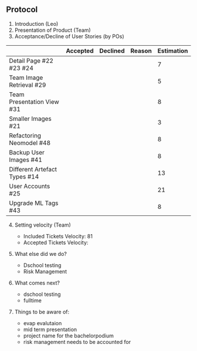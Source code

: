 ## Protocol

1. Introduction (Leo)
2. Presentation of Product (Team)
3. Acceptance/Decline of User Stories (by POs)

|                  | Accepted | Declined | Reason | Estimation
|------------------|----------|----------|--------|------------
| Detail Page #22 #23 #24  |          |         |        |7       |
| Team Image Retrieval #29 |         |         |         |5       |
| Team Presentation View #31|          |         |       |8       |
| Smaller Images #21 |||                                 |3       |
| Refactoring Neomodel #48|||                            |8       |
| Backup User Images #41|||                              |8       |
| Different Artefact Types #14|||                        |13       |
| User Accounts #25|||                                   |21       |
| Upgrade ML Tags #43|||                                 |8       |

4. Setting velocity (Team)  
    - Included Tickets Velocity:  81
    - Accepted Tickets Velocity:
    
5. What else did we do?
    - Dschool testing
    - Risk Management

6. What comes next?
    - dschool testing
    - fulltime

7. Things to be aware of:
    - evap evalutaion
    - mid term presentation
    - project name for the bachelorpodium
    - risk management needs to be accounted for
